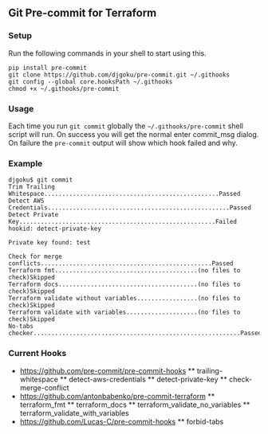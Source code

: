 ## Git Pre-commit for Terraform

### Setup

Run the following commands in your shell to start using this.

``` shell
pip install pre-commit
git clone https://github.com/djgoku/pre-commit.git ~/.githooks
git config --global core.hooksPath ~/.githooks
chmod +x ~/.githooks/pre-commit
```

### Usage

Each time you run `git commit` globally the `~/.githooks/pre-commit` shell
script will run. On success you will get the normal enter commit_msg dialog. On
failure the `pre-commit` output will show which hook failed and why.

### Example

``` shell
djgoku$ git commit
Trim Trailing Whitespace.................................................Passed
Detect AWS Credentials...................................................Passed
Detect Private Key.......................................................Failed
hookid: detect-private-key

Private key found: test

Check for merge conflicts................................................Passed
Terraform fmt........................................(no files to check)Skipped
Terraform docs.......................................(no files to check)Skipped
Terraform validate without variables.................(no files to check)Skipped
Terraform validate with variables....................(no files to check)Skipped
No-tabs checker..........................................................Passed
```

### Current Hooks

*  https://github.com/pre-commit/pre-commit-hooks
** trailing-whitespace
** detect-aws-credentials
** detect-private-key
** check-merge-conflict
* https://github.com/antonbabenko/pre-commit-terraform
** terraform_fmt
** terraform_docs
** terraform_validate_no_variables
** terraform_validate_with_variables
* https://github.com/Lucas-C/pre-commit-hooks
** forbid-tabs
